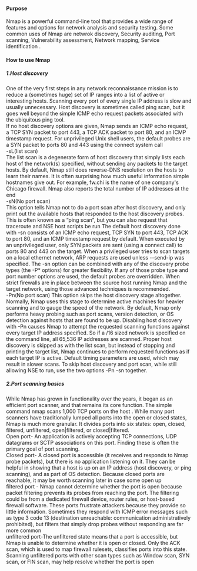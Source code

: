 <h4> Purpose</h4>

Nmap is a powerful command-line tool that provides a wide range of features and options for network analysis and security testing.
Some common uses of Nmap are netwrok discovery, Security auditing, Port scanning, Vulnerability assessment, Network mapping, Service identification .
<h4> How to use Nmap </h4>
<h5>1.Host discovery </h5>
One of the very first steps in any network reconnaissance mission is to reduce a (sometimes huge) set of IP ranges into a list of active or interesting hosts. Scanning every port of every single IP address is slow and usually unnecessary.
Host discovery is sometimes called ping scan, but it goes well beyond the simple ICMP echo request packets associated with the ubiquitous ping tool.
<br>
If no host discovery options are given, Nmap sends an ICMP echo request, a TCP SYN packet to port 443, a TCP ACK packet to port 80, and an ICMP timestamp request.
For unprivileged Unix shell users, the default probes are a SYN packet to ports 80 and 443 using the connect system call
<br>
-sL(list scan)
<br>
The list scan is a degenerate form of host discovery that simply lists each host of the network(s) specified, without sending any packets to the target hosts. By default, Nmap still does reverse-DNS resolution on the hosts to learn their names. It is often surprising how much useful information simple hostnames give out. For example, fw.chi is the name of one company's Chicago firewall. Nmap also reports the total number of IP addresses at the end
<br>
-sN(No port scan)
<br>
This option tells Nmap not to do a port scan after host discovery, and only print out the available hosts that responded to the host discovery probes. This is often known as a “ping scan”, but you can also request that traceroute and NSE host scripts be run
The default host discovery done with -sn consists of an ICMP echo request, TCP SYN to port 443, TCP ACK to port 80, and an ICMP timestamp request by default. When executed by an unprivileged user, only SYN packets are sent (using a connect call) to ports 80 and 443 on the target. When a privileged user tries to scan targets on a local ethernet network, ARP requests are used unless --send-ip was specified. The -sn option can be combined with any of the discovery probe types (the -P* options) for greater flexibility. If any of those probe type and port number options are used, the default probes are overridden. When strict firewalls are in place between the source host running Nmap and the target network, using those advanced techniques is recommended.
<br>
-Pn(No port scan)
This option skips the host discovery stage altogether. Normally, Nmap uses this stage to determine active machines for heavier scanning and to gauge the speed of the network. By default, Nmap only performs heavy probing such as port scans, version detection, or OS detection against hosts that are found to be up. Disabling host discovery with -Pn causes Nmap to attempt the requested scanning functions against every target IP address specified. So if a /16 sized network is specified on the command line, all 65,536 IP addresses are scanned. Proper host discovery is skipped as with the list scan, but instead of stopping and printing the target list, Nmap continues to perform requested functions as if each target IP is active. Default timing parameters are used, which may result in slower scans. To skip host discovery and port scan, while still allowing NSE to run, use the two options -Pn -sn together.
<h5>2.Port scanning basics</h5>
While Nmap has grown in functionality over the years, it began as an efficient port scanner, and that remains its core function. The simple command nmap <target> scans 1,000 TCP ports on the host <target>. While many port scanners have traditionally lumped all ports into the open or closed states, Nmap is much more granular. It divides ports into six states: open, closed, filtered, unfiltered, open|filtered, or closed|filtered.
<br>
Open port- An application is actively accepting TCP connections, UDP datagrams or SCTP associations on this port. Finding these is often the primary goal of port scanning. 
<br>
Closed port- A closed port is accessible (it receives and responds to Nmap probe packets), but there is no application listening on it. They can be helpful in showing that a host is up on an IP address (host discovery, or ping scanning), and as part of OS detection. Because closed ports are reachable, it may be worth scanning later in case some open up
<br>
filtered port - Nmap cannot determine whether the port is open because packet filtering prevents its probes from reaching the port. The filtering could be from a dedicated firewall device, router rules, or host-based firewall software. These ports frustrate attackers because they provide so little information. Sometimes they respond with ICMP error messages such as type 3 code 13 (destination unreachable: communication administratively prohibited), but filters that simply drop probes without responding are far more common
<br>
unfiltered port-The unfiltered state means that a port is accessible, but Nmap is unable to determine whether it is open or closed. Only the ACK scan, which is used to map firewall rulesets, classifies ports into this state. Scanning unfiltered ports with other scan types such as Window scan, SYN scan, or FIN scan, may help resolve whether the port is open
<br>
